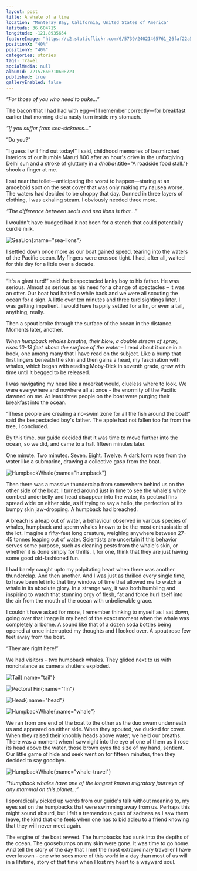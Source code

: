 ```yaml
---
layout: post
title: A whale of a time
location: "Monteray Bay, California, United States of America"
latitude: 36.604715
longitude: -121.8935654
featureImage: "https://c2.staticflickr.com/6/5739/24021465761_26faf22a57_z.jpg"
positionX: "40%"
positionY: "40%"
categories: stories
tags: Travel
socialMedia: null
albumId: 72157660710608723
published: true
galleryEnabled: false
---
```




_“For those of you who need to puke...”_

The bacon that I had had with egg—if I remember correctly—for breakfast earlier that morning did a nasty turn inside my stomach. 

_“If you suffer from sea-sickness...”_

“Do you?”

“I guess I will find out today!” I said, childhood memories of besmirched interiors of our humble Maruti 800 after an hour's drive in the unforgiving Delhi sun and a stroke of gluttony in a _dhaba_{:title="A roadside food stall."} shook a finger at me. 

I sat near the toilet—anticipating the worst to happen—staring at an amoeboid spot on the seat cover that was only making my nausea worse. The waters had decided to be choppy that day. Donned in three layers of clothing, I was exhaling steam. I obviously needed three more. 

_“The difference between seals and sea lions is that...”_

I wouldn't have budged had it not been for a stench that could potentially curdle milk. 

![SeaLion](){:name="sea-lions"}

I settled down once more as our boat gained speed, tearing into the waters of the Pacific ocean. My fingers were crossed tight. I had, after all, waited for this day for a little over a decade. 

***

“It's a giant turd!” said the bespectacled lanky boy to his father. He was serious. Almost as serious as his need for a change of spectacles – it was an otter. Our boat had halted a while back and we were all scouting the ocean for a sign. A little over ten minutes and three turd sightings later, I was getting impatient. I would have happily settled for a fin, or even a tail, anything, really. 
 
Then a spout broke through the surface of the ocean in the distance. Moments later, another.

_When humpback whales breathe, their blow, a double stream of spray, rises 10-13 feet above the surface of the water_ – I read about it once in a book, one among many that I have read on the subject. Like a bump that first lingers beneath the skin and then gains a head, my fascination with whales, which began with reading Moby-Dick in seventh grade, grew with time until it begged to be released.

I was navigating my head like a meerkat would, clueless where to look. We were everywhere and nowhere all at once - the enormity of the Pacific dawned on me. At least three people on the boat were purging their breakfast into the ocean.
 
“These people are creating a no-swim zone for all the fish around the boat!” said the bespectacled boy's father. The apple had not fallen too far from the tree, I concluded. 

By this time, our guide decided that it was time to move further into the ocean, so we did, and came to a halt fifteen minutes later. 

One minute. Two minutes. Seven. Eight. Twelve. A dark form rose from the water like a submarine, drawing a collective gasp from the boat.  

![HumpbackWhale](){:name="humpback"}

Then there was a massive thunderclap from somewhere behind us on the other side of the boat. I turned around just in time to see the whale's white combed underbelly and head disappear into the water, its pectoral fins spread wide on either side, as if trying to say a hello, the perfection of its bumpy skin jaw-dropping. A humpback had breached.  

A breach is a leap out of water, a behaviour observed in various species of whales, humpback and sperm whales known to be the most enthusiastic of the lot. Imagine a fifty-feet long creature, weighing anywhere between 27-45 tonnes leaping out of water. Scientists are uncertain if this behavior serves some purpose, such as cleaning pests from the whale's skin, or whether it is done simply for thrills. I, for one, think that they are just having some good old-fashioned fun. 

I had barely caught upto my palpitating heart when there was another thunderclap. And then another. And I was just as thrilled every single time, to have been let into that tiny window of time that allowed me to watch a whale in its absolute glory. In a strange way, it was both humbling and inspiring to watch that stunning orgy of flesh, fat and force hurl itself into the air from the mouth of the ocean with unbelievable grace.

I couldn't have asked for more, I remember thinking to myself as I sat down, going over that image in my head of the exact moment when the whale was completely airborne. A sound like that of a dozen soda bottles being opened at once interrupted my thoughts and I looked over. A spout rose few feet away from the boat. 

“They are right here!”   

We had visitors - two humpback whales. They glided next to us with nonchalance as camera shutters exploded. 

![Tail](){:name="tail"}

![Pectoral Fin](){:name="fin"}

![Head](){:name="head"}

![HumpbackWhale](){:name="whale"}

We ran from one end of the boat to the other as the duo swam underneath us and appeared on either side. When they spouted, we ducked for cover. When they raised their knobbly heads above water, we held our breaths. There was a moment when I saw right into the eye of one of them as it rose its head above the water, those brown eyes the size of my hand, sentient. Our little game of hide and seek went on for fifteen minutes, then they decided to say goodbye. 

![HumpbackWhale](){:name="whale-travel"}

_“Humpback whales have one of the longest known migratory journeys of any mammal on this planet...”_

I sporadically picked up words from our guide's talk without meaning to, my eyes set on the humpbacks that were swimming away from us. Perhaps this might sound absurd, but I felt a tremendous gush of sadness as I saw them leave, the kind that one feels when one has to bid adieu to a friend knowing that they will never meet again. 

The engine of the boat revved. The humpbacks had sunk into the depths of the ocean. The goosebumps on my skin were gone. It was time to go home. And tell the story of the day that I met the most extraordinary traveller I have ever known - one who sees more of this world in a day than most of us will in a lifetime, story of that time when I lost my heart to a wayward soul.
